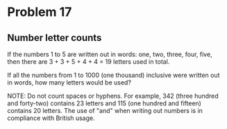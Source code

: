 # Problem 17
## Number letter counts

If the numbers 1 to 5 are written out in words: one, two, three, four, five, 
then there are 3 + 3 + 5 + 4 + 4 = 19 letters used in total.

If all the numbers from 1 to 1000 (one thousand) inclusive were written out in words, how many letters would be used?

NOTE: Do not count spaces or hyphens. For example, 342 (three hundred and forty-two) contains 23 letters and 115 
(one hundred and fifteen) contains 20 letters. The use of "and" when writing out numbers is in compliance with British usage.
